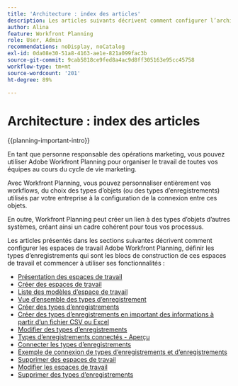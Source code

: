```yaml
---
title: 'Architecture : index des articles'
description: Les articles suivants décrivent comment configurer l’architecture d’Adobe Workfront Planning. Dans le cadre de cette configuration, vous découvrez comment créer des espaces de travail, des types d’enregistrements et des champs personnalisés pour mapper les workflows que vous souhaitez gérer dans Workfront Planning.
author: Alina
feature: Workfront Planning
role: User, Admin
recommendations: noDisplay, noCatalog
exl-id: 0da08e30-51a8-4163-ae1e-821a099fac3b
source-git-commit: 9cab5818ce9fed8a4ac9d8ff305163e95cc45758
workflow-type: tm+mt
source-wordcount: '201'
ht-degree: 89%

---
```



# Architecture : index des articles

{{planning-important-intro}}

En tant que personne responsable des opérations marketing, vous pouvez utiliser Adobe Workfront Planning pour organiser le travail de toutes vos équipes au cours du cycle de vie marketing.

Avec Workfront Planning, vous pouvez personnaliser entièrement vos workflows, du choix des types d’objets (ou des types d’enregistrements) utilisés par votre entreprise à la configuration de la connexion entre ces objets.

En outre, Workfront Planning peut créer un lien à des types d’objets d’autres systèmes, créant ainsi un cadre cohérent pour tous vos processus.

Les articles présentés dans les sections suivantes décrivent comment configurer les espaces de travail Adobe Workfront Planning, définir les types d’enregistrements qui sont les blocs de construction de ces espaces de travail et commencer à utiliser ses fonctionnalités :

* [Présentation des espaces de travail](/help/quicksilver/planning/architecture/workspaces-overview.md)
* [Créer des espaces de travail](/help/quicksilver/planning/architecture/create-workspaces.md)
* [Liste des modèles d’espace de travail](/help/quicksilver/planning/architecture/workspace-templates.md)
* [Vue d’ensemble des types d’enregistrement](/help/quicksilver/planning/architecture/overview-of-record-types.md)
* [Créer des types d’enregistrements](/help/quicksilver/planning/architecture/create-record-types.md)
* [Créer des types d’enregistrements en important des informations à partir d’un fichier CSV ou Excel](/help/quicksilver/planning/architecture/import-file-to-create-record-types.md)
* [Modifier des types d’enregistrements](/help/quicksilver/planning/architecture/edit-record-types.md)
* [Types d’enregistrements connectés - Aperçu](/help/quicksilver/planning/architecture/connect-record-types-overview.md)
* [Connecter les types d’enregistrements](/help/quicksilver/planning/architecture/connect-record-types.md)
* [Exemple de connexion de types d’enregistrements et d’enregistrements](/help/quicksilver/planning/architecture/example-connect-record-types-and-records.md)
* [Supprimer des espaces de travail](/help/quicksilver/planning/architecture/delete-workspaces.md)
* [Modifier les espaces de travail](/help/quicksilver/planning/architecture/edit-workspaces.md)
* [Supprimer des types d’enregistrements](/help/quicksilver/planning/architecture/delete-record-types.md)

